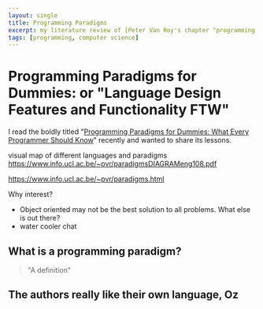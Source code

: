```yaml
---
layout: single
title: Programming Paradigms
excerpt: my literature review of [Peter Van Roy's chapter "programming paradigms for dummies"]("\assets\1902 programming paradigms\Programming Paradigms for dummies - VanRoy.pdf")
tags: [programming, computer science]
---
```


# Programming Paradigms for Dummies: or "Language Design Features and Functionality FTW"

I read the boldly titled "[Programming Paradigms for Dummies: What Every Programmer Should Know](https://www.info.ucl.ac.be/~pvr/VanRoyChapter.pdf)" recently and wanted to share its lessons.

visual map of different languages and paradigms
https://www.info.ucl.ac.be/~pvr/paradigmsDIAGRAMeng108.pdf

https://www.info.ucl.ac.be/~pvr/paradigms.html

Why interest?
- Object oriented may not be the best solution to all problems. What else is out there?
- water cooler chat

## What is a programming paradigm?
> "A definition"

## The authors really like their own language, Oz

##
